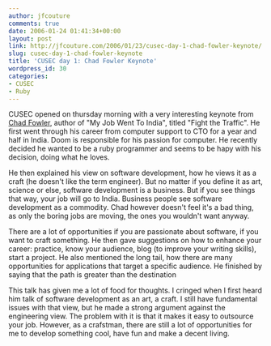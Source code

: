 ```yaml
---
author: jfcouture
comments: true
date: 2006-01-24 01:41:34+00:00
layout: post
link: http://jfcouture.com/2006/01/23/cusec-day-1-chad-fowler-keynote/
slug: cusec-day-1-chad-fowler-keynote
title: 'CUSEC day 1: Chad Fowler Keynote'
wordpress_id: 30
categories:
- CUSEC
- Ruby
---
```


CUSEC opened on thursday morning with a very interesting keynote from [Chad Fowler](www.chadfowler.com), author of "My Job Went To India", titled "Fight the Traffic". He first went through his career from computer support to CTO for a year and half in India. Doom is responsible for his passion for computer. He recently decided he wanted to be a ruby programmer and seems to be hapy with his decision, doing what he loves.

He then explained his view on software development, how he views it as a craft (he doesn't like the term engineer). But no matter if you define it as art, science or else, software development is a business. But if you see things that way, your job will go to India. Business people see software development as a commodity. Chad however doesn't feel it's a bad thing, as only the boring jobs are moving, the ones you wouldn't want anyway.

There are a lot of opportunities if you are passionate about software, if you want to craft something. He then gave suggestions on how to enhance your career: practice, know your audience, blog (to improve your writing skills), start a project. He also mentioned the long tail, how there are many opportunities for applications that target a specific audience. He finished by saying that the path is greater than the destination

This talk has given me a lot of food for thoughts. I cringed when I first heard him talk of software development as an art, a craft. I still have fundamental issues with that view, but he made a strong argument against the engineering view. The problem with it is that it makes it easy to outsource your job.  However, as a crafstman, there are still a lot of opportunities for me to develop something cool, have fun and make a decent living.

